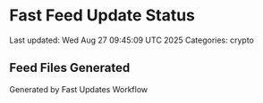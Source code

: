 # Fast Feed Update Status
Last updated: Wed Aug 27 09:45:09 UTC 2025
Categories: crypto

## Feed Files Generated

Generated by Fast Updates Workflow
